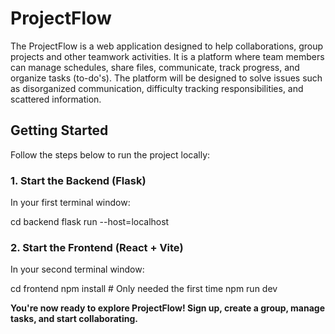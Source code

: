 # ProjectFlow
The ProjectFlow is a web application designed to help collaborations, group projects and other teamwork activities. It is a platform where team members can manage schedules, share files, communicate, track progress, and organize tasks (to-do's). The platform will be designed to solve issues such as disorganized communication, difficulty tracking responsibilities, and scattered information.


## Getting Started

Follow the steps below to run the project locally:

### 1. Start the Backend (Flask)

In your first terminal window:

cd backend
flask run --host=localhost

### 2. Start the Frontend (React + Vite)

In your second terminal window:

cd frontend
npm install    # Only needed the first time
npm run dev

**You're now ready to explore ProjectFlow! Sign up, create a group, manage tasks, and start collaborating.**


